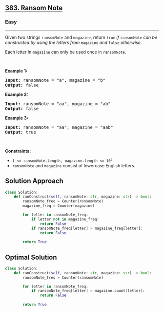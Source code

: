<h2><a href="https://leetcode.com/problems/ransom-note">383. Ransom Note</a></h2><h3>Easy</h3><hr><p>Given two strings <code>ransomNote</code> and <code>magazine</code>, return <code>true</code><em> if </em><code>ransomNote</code><em> can be constructed by using the letters from </em><code>magazine</code><em> and </em><code>false</code><em> otherwise</em>.</p>

<p>Each letter in <code>magazine</code> can only be used once in <code>ransomNote</code>.</p>

<p>&nbsp;</p>
<p><strong class="example">Example 1:</strong></p>
<pre><strong>Input:</strong> ransomNote = "a", magazine = "b"
<strong>Output:</strong> false
</pre><p><strong class="example">Example 2:</strong></p>
<pre><strong>Input:</strong> ransomNote = "aa", magazine = "ab"
<strong>Output:</strong> false
</pre><p><strong class="example">Example 3:</strong></p>
<pre><strong>Input:</strong> ransomNote = "aa", magazine = "aab"
<strong>Output:</strong> true
</pre>
<p>&nbsp;</p>
<p><strong>Constraints:</strong></p>

<ul>
	<li><code>1 &lt;= ransomNote.length, magazine.length &lt;= 10<sup>5</sup></code></li>
	<li><code>ransomNote</code> and <code>magazine</code> consist of lowercase English letters.</li>
</ul>


## Solution Approach 
```python
class Solution:
    def canConstruct(self, ransomNote: str, magazine: str) -> bool:
        ransomNote_freq = Counter(ransomNote)
        magazine_freq = Counter(magazine)

        for letter in ransomNote_freq:
            if letter not in magazine_freq:
                return False
            if ransomNote_freq[letter] > magazine_freq[letter]:
                return False 
        
        return True 
```

## Optimal Solution
```python
class Solution:
    def canConstruct(self, ransomNote: str, magazine: str) -> bool:
        ransomNote_freq = Counter(ransomNote)

        for letter in ransomNote_freq:
            if ransomNote_freq[letter] > magazine.count(letter):
                return False 
        
        return True 
```
